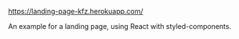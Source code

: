 https://landing-page-kfz.herokuapp.com/

An example for a landing page, using React with styled-components.

